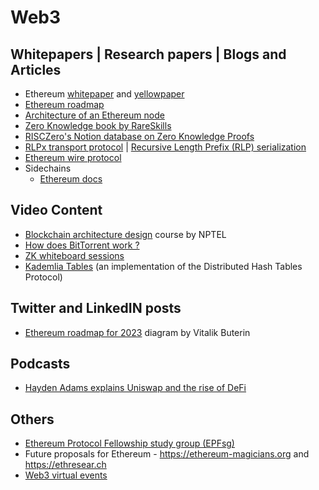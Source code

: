 # Web3

## Whitepapers | Research papers | Blogs and Articles

- Ethereum [whitepaper](https://ethereum.org/whitepaper#ethereum-whitepaper) and [yellowpaper](https://ethereum.github.io/yellowpaper/paper.pdf)
- [Ethereum roadmap](https://ethereum.org/roadmap)
- [Architecture of an Ethereum node](https://ethereum.org/developers/docs/nodes-and-clients/node-architecture)
- [Zero Knowledge book by RareSkills](https://www.rareskills.io/zk-book)
- [RISCZero's Notion database on Zero Knowledge Proofs](https://risczero.notion.site/5a335a1d29b44cb48c44b36ae66f366f?v=95cda72e39d3403fbfb59884afb0045d)
- [RLPx transport protocol](https://github.com/ethereum/devp2p/blob/master/rlpx.md) | [Recursive Length Prefix (RLP) serialization](https://ethereum.org/developers/docs/data-structures-and-encoding/rlp)
- [Ethereum wire protocol](https://github.com/ethereum/devp2p/blob/master/caps/eth.md)
- Sidechains
    - [Ethereum docs](https://ethereum.org/en/developers/docs/scaling/sidechains/)

## Video Content

- [Blockchain architecture design](https://www.youtube.com/playlist?list=PLbRMhDVUMngfxxyVLh2t2gKDUfsOdGn56) course by NPTEL
- [How does BitTorrent work ?](https://www.youtube.com/watch?v=xH00ikD1oDo)
- [ZK whiteboard sessions](https://zkhack.dev/whiteboard/)
- [Kademlia Tables](https://youtu.be/_kCHOpINA5g) (an implementation of the Distributed Hash Tables Protocol)

## Twitter and LinkedIN posts

- [Ethereum roadmap for 2023](https://twitter.com/VitalikButerin/status/1741190491578810445) diagram by Vitalik Buterin

## Podcasts

- [Hayden Adams explains Uniswap and the rise of DeFi](https://podcasts.apple.com/us/podcast/hayden-adams-explains-uniswap-and-the-rise-of-defi/id1056200096?i=1000520421257)

## Others

- [Ethereum Protocol Fellowship study group (EPFsg)](https://epf.wiki/#/eps/intro)
- Future proposals for Ethereum - https://ethereum-magicians.org and https://ethresear.ch
- [Web3 virtual events](https://streameth.org)
